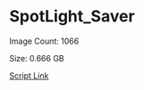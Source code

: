 # SpotLight_Saver

Image Count: 1066

Size: 0.666 GB

[Script Link](https://github.com/liuyal/Archive/blob/master/Python/Utilities/Miscellaneous/spotlight_saver.py)
